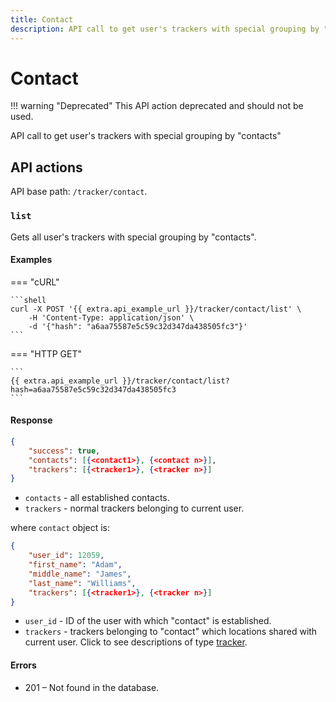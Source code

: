 ```yaml
---
title: Contact
description: API call to get user's trackers with special grouping by "contacts"
---
```

# Contact 

!!! warning "Deprecated"
    This API action deprecated and should not be used.

API call to get user's trackers with special grouping by "contacts"


## API actions

API base path: `/tracker/contact`.

### `list`

Gets all user's trackers with special grouping by "contacts".

#### Examples

=== "cURL"

    ```shell
    curl -X POST '{{ extra.api_example_url }}/tracker/contact/list' \
        -H 'Content-Type: application/json' \
        -d '{"hash": "a6aa75587e5c59c32d347da438505fc3"}'
    ```

=== "HTTP GET"

    ```
    {{ extra.api_example_url }}/tracker/contact/list?hash=a6aa75587e5c59c32d347da438505fc3
    ```

#### Response

```json
{
    "success": true,
    "contacts": [{<contact1>}, {<contact n>}],
    "trackers": [{<tracker1>}, {<tracker n>}]
}
```

* `contacts` - all established contacts.
* `trackers` - normal trackers belonging to current user.

where `contact` object is:

```json
{
    "user_id": 12059,
    "first_name": "Adam",
    "middle_name": "James",
    "last_name": "Williams",
    "trackers": [{<tracker1>}, {<tracker n>}]
}
```

* `user_id` - ID of the user with which "contact" is established.
* `trackers` - trackers belonging to "contact" which locations shared with current user.
Click to see descriptions of type [tracker](./index.md#tracker-object-structure).

#### Errors

* 201 – Not found in the database.
